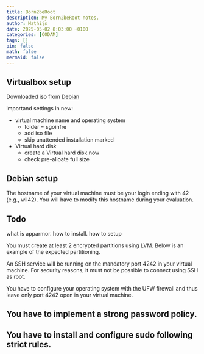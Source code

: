 ```yaml
---
title: Born2beRoot
description: My Born2beRoot notes.
author: Mathijs
date: 2025-05-02 8:03:00 +0100
categories: [CODAM]
tags: []
pin: false
math: false
mermaid: false
---
```


## Virtualbox setup
Downloaded iso from [Debian](https://www.debian.org/)

importand settings in new:
- virtual machine name and operating system
	- folder = sgoinfre
	- add iso file
	- skip unattended installation marked
- Virtual hard disk
	- create a Virtual hard disk now
	- check pre-alloate full size

## Debian setup

The hostname of your virtual machine must be your login ending with 42 (e.g.,
wil42). You will have to modify this hostname during your evaluation.




## Todo

what is apparmor. how to install. how to setup

You must create at least 2 encrypted partitions using LVM. Below is an example of the
expected partitioning.

An SSH service will be running on the mandatory port 4242 in your virtual machine.
For security reasons, it must not be possible to connect using SSH as root.

You have to configure your operating system with the UFW firewall and thus leave only port 4242 open in your virtual machine.

You have to implement a strong password policy.
-

You have to install and configure sudo following strict rules.
-
